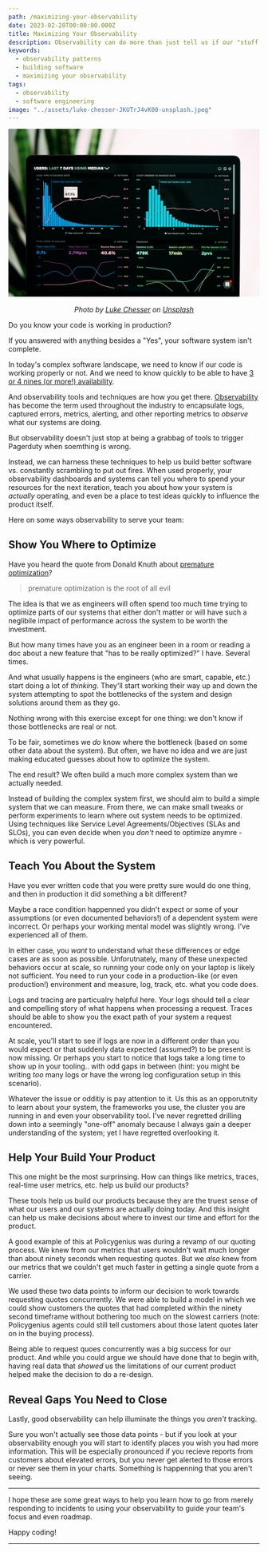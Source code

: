 ```yaml
---
path: /maximizing-your-observability
date: 2023-02-28T00:00:00.000Z
title: Maximizing Your Observability 
description: Observability can do more than just tell us if our "stuff is working." It can also be used as a tool to help us understand what features to build or bugs to work on, or even expose tell us the next thing we need to start tracking in our metrics.
keywords:
  - observability patterns
  - building software
  - maximizing your observability
tags:
  - observability
  - software engineering
image: "../assets/luke-chesser-JKUTrJ4vK00-unsplash.jpeg"
---
```


<center>

![Data Dashboard](../assets/luke-chesser-JKUTrJ4vK00-unsplash.jpeg)

<i> 

Photo by <a href="https://unsplash.com/@lukechesser?utm_source=unsplash&utm_medium=referral&utm_content=creditCopyText">Luke Chesser</a> on <a href="https://unsplash.com/photos/JKUTrJ4vK00?utm_source=unsplash&utm_medium=referral&utm_content=creditCopyText">Unsplash</a>
  

</i>


</center>

Do you know your code is working in production?

If you answered with anything besides a "Yes", your software system isn't complete. 

In today's complex software landscape, we need to know if our code is working properly or not. And we need to know quickly to be able to have [3 or 4 nines (or more!) availability](https://en.wikipedia.org/wiki/High_availability#%22Nines%22).

And observability tools and techniques are how you get there. [Observability]() has become the term used throughout the industry to encapsulate logs, captured errors, metrics, alerting, and other reporting metrics to _observe_ what our systems are doing.

But observability doesn't just stop at being a grabbag of tools to trigger Pagerduty when soemthing is wrong.

Instead, we can harness these techniques to help us build better software vs. constantly scrambling to put out fires. When used properly, your observability dashboards and systems can tell you where to spend your resources for the next iteration, teach you about how your system is _actually_ operating, and even be a place to test ideas quickly to influence the product itself.

Here on some ways observability to serve your team:

## Show You Where to Optimize

Have you heard the quote from Donald Knuth about [premature optimization](https://wiki.c2.com/?PrematureOptimization)?

> premature optimization is the root of all evil

The idea is that we as engineers will often spend too much time trying to optimize parts of our systems that either don't matter or will have such a neglibile impact of performance across the system to be worth the investment.

But how many times have you as an engineer been in a room or reading a doc about a new feature that "has to be really optimized?" I have. Several times.

And what usually happens is the engineers (who are smart, capable, etc.) start doing a lot of _thinking_. They'll start working their way up and down the system attempting to spot the bottlenecks of the system and design solutions around them as they go.

Nothing wrong with this exercise except for one thing: we don't know if those bottlenecks are real or not.

To be fair, sometimes we _do_ know where the bottleneck (based on some other data about the system). But often, we have no idea and we are just making educated guesses about how to optimize the system.

The end result? We often build a much more complex system than we actually needed.

Instead of building the complex system first, we should aim to build a simple system that we can measure. From there, we can make small tweaks or perform experiments to learn where out system needs to be optimized. Using techniques like Service Level Agreements/Objectives (SLAs and SLOs), you can even decide when you _don't_ need to optimize anymre - which is very powerful.

## Teach You About the System

Have you ever written code that you were pretty sure would do one thing, and then in production it did something a bit different? 

Maybe a race condition happenned you didn't expect or some of your assumptions (or even documented behaviors!) of a dependent system were incorrect. Or perhaps your working mental model was slightly wrong. I've experienced all of them.

In either case, you _want_ to understand what these differences or edge cases are as soon as possible. Unforutnately, many of these unexpected behaviors occur at scale, so running your code only on your laptop is likely not sufficient. You need to run your code in a production-like (or even production!) environment and measure, log, track, etc. what you code does.

Logs and tracing are particualry helpful here. Your logs should tell a clear and compelling story of what happens when processing a request. Traces should be able to show you the exact path of your system a request encountered. 

At scale, you'll start to see if logs are now in a different order than you would expect or that suddenly data expected (assumed?) to be present is now missing. Or perhaps you start to notice that logs take a long time to show up in your tooling.. with odd gaps in between (hint: you might be writing _too_ many logs or have the wrong log configuration setup in this scenario).

Whatever the issue or odditiy is pay attention to it. Us this as an opporutnity to learn about your system, the frameworks you use, the cluster you are running in and even your observability tool. I've never regretted drilling down into a seemingly "one-off" anomaly because I always gain a deeper understanding of the system; yet I have regretted overlooking it.

## Help Your Build Your Product

This one might be the most surprinsing. How can things like metrics, traces, real-time user metrics, etc. help us build our products?

These tools help us build our products because they are the truest sense of what our users and our systems are actually doing today. And this insight can help us make decisions about where to invest our time and effort for the product.

A good example of this at Policygenius was during a revamp of our quoting process. We knew from our metrics that users wouldn't wait much longer than about ninety seconds when requesting quotes. But we _also_ knew from our metrics that we couldn't get much faster in getting a single quote from a carrier.

We used these two data points to inform our decision to work towards requesting quotes concurrently. We were able to build a model in which we could show customers the quotes that had completed within the ninety second timeframe without bothering too much on the slowest carriers (note: Policygenius agents could still tell customers about those latent quotes later on in the buying process).

Being able to request quoes concurrently was a big success for our product. And while you could argue we should have done that to begin with, having real data that _showed_ us the limitations of our current product helped make the decision to do a re-design.

## Reveal Gaps You Need to Close

Lastly, good observability can help illuminate the things you _aren't_ tracking. 

Sure you won't actually see those data points - but if you look at your observability enough you will start to identify places you wish you had more information. This will be especially pronounced if you recieve reports from customers about elevated errors, but you never get alerted to those errors or never see them in your charts. Something is happenning that you aren't seeing.



---

I hope these are some great ways to help you learn how to go from merely responding to incidents to using your observability to guide your team's focus and even roadmap.

Happy coding!

---


